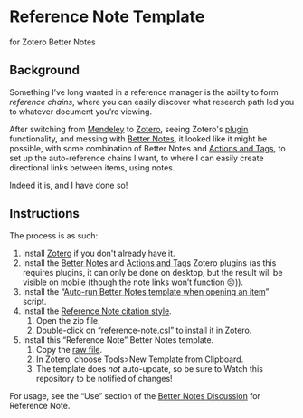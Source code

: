 # Reference Note Template
for Zotero Better Notes

## Background
Something I’ve long wanted in a reference manager is the ability to form *reference chains*, where you can easily discover what research path led you to whatever document you’re viewing.

After switching from [Mendeley](https://www.mendeley.com/reference-management/reference-manager) to [Zotero](https://www.zotero.org), seeing Zotero's [plugin](https://www.zotero.org/support/plugins) functionality, and messing with [Better Notes](https://github.com/windingwind/zotero-better-notes#readme), it looked like it might be possible, with some combination of Better Notes and [Actions and Tags](https://github.com/windingwind/zotero-actions-tags#readme), to set up the auto-reference chains I want, to where I can easily create directional links between items, using notes.

Indeed it is, and I have done so!

## Instructions
The process is as such:

1. Install [Zotero](https://www.zotero.org) if you don't already have it.
2. Install the [Better Notes](https://github.com/windingwind/zotero-better-notes) and [Actions and Tags](https://github.com/windingwind/zotero-actions-tags#readme) Zotero plugins (as this requires plugins, it can only be done on desktop, but the result will be visible on mobile (though the note links won’t function 😢)).
3. Install the “[Auto-run Better Notes template when opening an item](https://github.com/windingwind/zotero-actions-tags/discussions/108)” script.
4. Install the [Reference Note citation style](https://downgit.evecalm.com/#/home?url=https://github.com/Calorion/zotero-better-notes-reference-note-template/blob/main/reference-note.csl).
    1. Open the zip file.
    2. Double-click on “reference-note.csl” to install it in Zotero.
5. Install this “Reference Note” Better Notes template.
    1. Copy the [raw file](https://github.com/Calorion/zotero-better-notes-reference-note-template/blob/main/reference-note-template.html).
    2. In Zotero, choose Tools>New Template from Clipboard.
    3. The template does *not* auto-update, so be sure to Watch this repository to be notified of changes!

For usage, see the “Use” section of the [Better Notes Discussion](https://github.com/windingwind/zotero-better-notes/discussions/1258) for Reference Note.